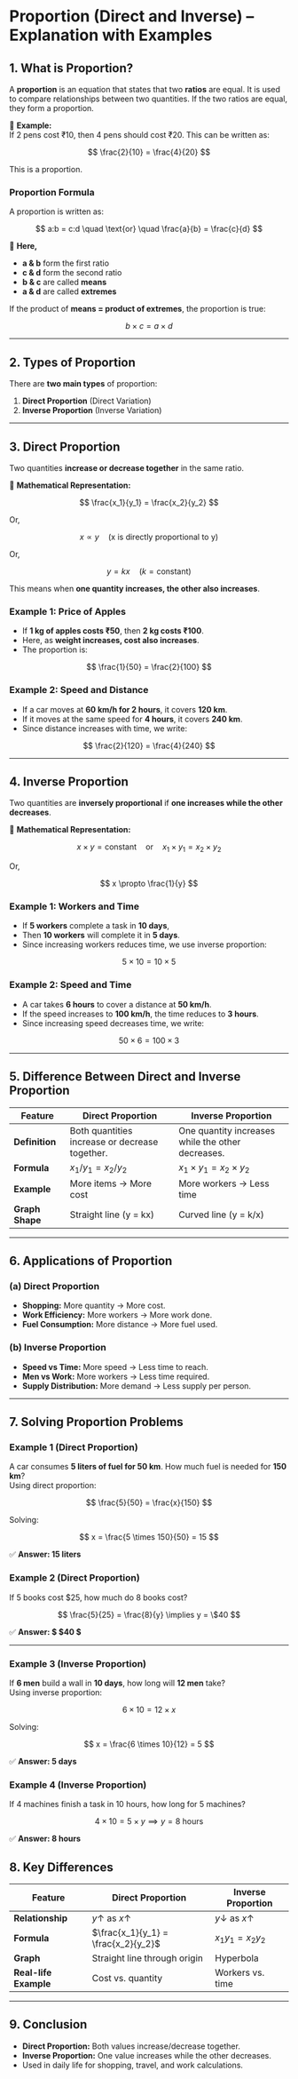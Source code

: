 # **Proportion (Direct and Inverse) – Explanation with Examples**

## **1. What is Proportion?**

A **proportion** is an equation that states that two **ratios** are equal. It is used to compare relationships between two quantities. If the two ratios are equal, they form a proportion.

📌 **Example:**  
If 2 pens cost ₹10, then 4 pens should cost ₹20. This can be written as:

$$
\frac{2}{10} = \frac{4}{20}
$$

This is a proportion.

### **Proportion Formula**

A proportion is written as:

$$
a:b = c:d \quad \text{or} \quad \frac{a}{b} = \frac{c}{d}
$$

🔹 **Here,**

- **a & b** form the first ratio
- **c & d** form the second ratio
- **b & c** are called **means**
- **a & d** are called **extremes**

If the product of **means = product of extremes**, the proportion is true:

$$
b \times c = a \times d
$$

---

## **2. Types of Proportion**

There are **two main types** of proportion:

1. **Direct Proportion** (Direct Variation)
2. **Inverse Proportion** (Inverse Variation)

---

## **3. Direct Proportion**

Two quantities **increase or decrease together** in the same ratio.

📌 **Mathematical Representation:**

$$
\frac{x_1}{y_1} = \frac{x_2}{y_2}
$$

Or,

$$
x \propto y \quad \text{(x is directly proportional to y)}
$$

Or,

$$
y = kx \quad (k = \text{constant})
$$

This means when **one quantity increases, the other also increases**.

### **Example 1: Price of Apples**

- If **1 kg of apples costs ₹50**, then **2 kg costs ₹100**.
- Here, as **weight increases, cost also increases**.
- The proportion is:

$$
\frac{1}{50} = \frac{2}{100}
$$

### **Example 2: Speed and Distance**

- If a car moves at **60 km/h for 2 hours**, it covers **120 km**.
- If it moves at the same speed for **4 hours**, it covers **240 km**.
- Since distance increases with time, we write:

$$
\frac{2}{120} = \frac{4}{240}
$$

---

## **4. Inverse Proportion**

Two quantities are **inversely proportional** if **one increases while the other decreases**.

📌 **Mathematical Representation:**

$$
x \times y = \text{constant} \quad \text{or} \quad x_1 \times y_1 = x_2 \times y_2
$$

Or,

$$
x \propto \frac{1}{y}
$$

### **Example 1: Workers and Time**

- If **5 workers** complete a task in **10 days**,
- Then **10 workers** will complete it in **5 days**.
- Since increasing workers reduces time, we use inverse proportion:

$$
5 \times 10 = 10 \times 5
$$

### **Example 2: Speed and Time**

- A car takes **6 hours** to cover a distance at **50 km/h**.
- If the speed increases to **100 km/h**, the time reduces to **3 hours**.
- Since increasing speed decreases time, we write:

$$
50 \times 6 = 100 \times 3
$$

---

## **5. Difference Between Direct and Inverse Proportion**

| **Feature**     | **Direct Proportion**                          | **Inverse Proportion**                            |
| --------------- | ---------------------------------------------- | ------------------------------------------------- |
| **Definition**  | Both quantities increase or decrease together. | One quantity increases while the other decreases. |
| **Formula**     | $x_1/y_1 = x_2/y_2$                            | $x_1 \times y_1 = x_2 \times y_2$                 |
| **Example**     | More items → More cost                         | More workers → Less time                          |
| **Graph Shape** | Straight line (y = kx)                         | Curved line (y = k/x)                             |

---

## **6. Applications of Proportion**

### **(a) Direct Proportion**

- **Shopping:** More quantity → More cost.
- **Work Efficiency:** More workers → More work done.
- **Fuel Consumption:** More distance → More fuel used.

### **(b) Inverse Proportion**

- **Speed vs Time:** More speed → Less time to reach.
- **Men vs Work:** More workers → Less time required.
- **Supply Distribution:** More demand → Less supply per person.

---

## **7. Solving Proportion Problems**

### **Example 1 (Direct Proportion)**

A car consumes **5 liters of fuel for 50 km**. How much fuel is needed for **150 km**?  
Using direct proportion:

$$
\frac{5}{50} = \frac{x}{150}
$$

Solving:

$$
x = \frac{5 \times 150}{50} = 15
$$

✅ **Answer: 15 liters**

### **Example 2 (Direct Proportion)**

If 5 books cost \$25, how much do 8 books cost?

$$
\frac{5}{25} = \frac{8}{y} \implies y = \$40
$$

✅ **Answer: $ \$40 $**

---

### **Example 3 (Inverse Proportion)**

If **6 men** build a wall in **10 days**, how long will **12 men** take?  
Using inverse proportion:

$$
6 \times 10 = 12 \times x
$$

Solving:

$$
x = \frac{6 \times 10}{12} = 5
$$

✅ **Answer: 5 days**

### **Example 4 (Inverse Proportion)**

If 4 machines finish a task in 10 hours, how long for 5 machines?

$$
4 \times 10 = 5 \times y \implies y = 8 \text{ hours}
$$

✅ **Answer: 8 hours**

## **8. Key Differences**

| Feature               | Direct Proportion                   | Inverse Proportion             |
| --------------------- | ----------------------------------- | ------------------------------ |
| **Relationship**      | $y \uparrow$ as $x \uparrow$        | $y \downarrow$ as $x \uparrow$ |
| **Formula**           | $\frac{x_1}{y_1} = \frac{x_2}{y_2}$ | $x_1 y_1 = x_2 y_2$            |
| **Graph**             | Straight line through origin        | Hyperbola                      |
| **Real-life Example** | Cost vs. quantity                   | Workers vs. time               |

---

## **9. Conclusion**

- **Direct Proportion:** Both values increase/decrease together.
- **Inverse Proportion:** One value increases while the other decreases.
- Used in daily life for shopping, travel, and work calculations.

